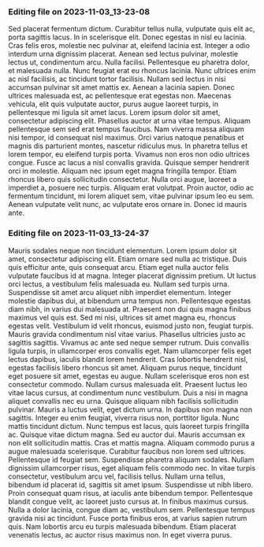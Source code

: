 

### Editing file on 2023-11-03_13-23-08

Sed placerat fermentum dictum. Curabitur tellus nulla, vulputate quis elit ac, porta sagittis lacus. In in scelerisque elit. Donec egestas in nisl eu lacinia. Cras felis eros, molestie nec pulvinar at, eleifend lacinia est. Integer a odio interdum urna dignissim placerat. Aenean sed lectus pulvinar, molestie lectus ut, condimentum arcu. Nulla facilisi. Pellentesque eu pharetra dolor, et malesuada nulla. Nunc feugiat erat eu rhoncus lacinia. Nunc ultrices enim ac nisl facilisis, ac tincidunt tortor facilisis. Nullam sed lectus in nisi accumsan pulvinar sit amet mattis ex. Aenean a lacinia sapien. Donec ultrices malesuada est, ac pellentesque erat egestas non. Maecenas vehicula, elit quis vulputate auctor, purus augue laoreet turpis, in pellentesque mi ligula sit amet lacus.
Lorem ipsum dolor sit amet, consectetur adipiscing elit. Phasellus auctor at urna vitae tempus. Aliquam pellentesque sem sed erat tempus faucibus. Nam viverra massa aliquam nisi tempor, id consequat nisl maximus. Orci varius natoque penatibus et magnis dis parturient montes, nascetur ridiculus mus. In pharetra tellus et lorem tempor, eu eleifend turpis porta. Vivamus non eros non odio ultrices congue. Fusce ac lacus a nisl convallis gravida. Quisque semper hendrerit orci in molestie. Aliquam nec ipsum eget magna fringilla tempor. Etiam rhoncus libero quis sollicitudin consectetur. Nulla orci augue, laoreet a imperdiet a, posuere nec turpis. Aliquam erat volutpat. Proin auctor, odio ac fermentum tincidunt, mi lorem aliquet sem, vitae pulvinar ipsum leo eu sem. Aenean vulputate velit nunc, ac vulputate eros ornare in. Donec id mauris ante.




### Editing file on 2023-11-03_13-24-37

Mauris sodales neque non tincidunt elementum. Lorem ipsum dolor sit amet, consectetur adipiscing elit. Etiam ornare sed nulla ac tristique. Duis quis efficitur ante, quis consequat arcu. Etiam eget nulla auctor felis vulputate faucibus id at magna. Integer placerat dignissim pretium. Ut luctus orci lectus, a vestibulum felis malesuada eu. Nullam sed turpis urna. Suspendisse sit amet arcu aliquet nibh imperdiet elementum.
Integer molestie dapibus dui, at bibendum urna tempus non. Pellentesque egestas diam nibh, in varius dui malesuada at. Praesent non dui quis magna finibus maximus vel quis est. Sed mi nisi, ultrices sit amet magna eu, rhoncus egestas velit. Vestibulum id velit rhoncus, euismod justo non, feugiat turpis. Mauris gravida condimentum nisl vitae varius. Phasellus ultricies justo ac sagittis sagittis. Vivamus ac ante sed neque semper rutrum. Duis convallis ligula turpis, in ullamcorper eros convallis eget. Nam ullamcorper felis eget lectus dapibus, iaculis blandit lorem hendrerit. Cras lobortis hendrerit nisl, egestas facilisis libero rhoncus sit amet. Aliquam purus neque, tincidunt eget posuere sit amet, egestas eu augue. Nullam scelerisque eros non est consectetur commodo. Nullam cursus malesuada elit. Praesent luctus leo vitae lacus cursus, at condimentum nunc vestibulum. Duis a nisi in magna aliquet convallis nec eu urna.
Quisque aliquam nibh facilisis sollicitudin pulvinar. Mauris a luctus velit, eget dictum urna. In dapibus non magna non sagittis. Integer eu enim feugiat, viverra risus non, porttitor ligula. Nunc mattis tincidunt dictum. Nunc tempus est lacus, quis laoreet turpis fringilla ac. Quisque vitae dictum magna. Sed eu auctor dui.
Mauris accumsan ex non elit sollicitudin mattis. Cras et mattis magna. Aliquam commodo purus a augue malesuada scelerisque. Curabitur faucibus non lorem sed ultrices. Pellentesque id feugiat sem. Suspendisse pharetra aliquam sodales. Nullam dignissim ullamcorper risus, eget aliquam felis commodo nec. In vitae turpis consectetur, vestibulum arcu vel, facilisis tellus. Nullam urna tellus, bibendum id placerat id, sagittis sit amet ipsum. Suspendisse ut nibh libero. Proin consequat quam risus, at iaculis ante bibendum tempor. Pellentesque blandit congue velit, ac laoreet justo cursus at.
In finibus maximus cursus. Nulla a dolor lacinia, congue diam ac, vestibulum sem. Pellentesque tempus gravida nisi ac tincidunt. Fusce porta finibus eros, at varius sapien rutrum quis. Nam lobortis arcu eu turpis malesuada bibendum. Etiam placerat venenatis lectus, ac auctor risus maximus non. In eget viverra purus.


